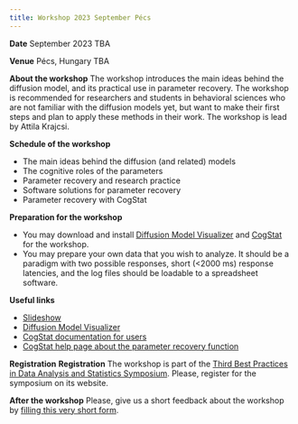 ```yaml
---
title: Workshop 2023 September Pécs
---
```

**Date** September 2023 TBA

**Venue** Pécs, Hungary TBA

**About the workshop** The workshop introduces the main ideas behind the diffusion model, and its practical use in parameter recovery. The workshop is recommended for researchers and students in behavioral sciences who are not familiar with the diffusion models yet, but want to make their first steps and plan to apply these methods in their work. The workshop is lead by Attila Krajcsi.

**Schedule of the workshop**
* The main ideas behind the diffusion (and related) models
* The cognitive roles of the parameters
* Parameter recovery and research practice
* Software solutions for parameter recovery
* Parameter recovery with CogStat

**Preparation for the workshop**
* You may download and install [Diffusion Model Visualizer](https://osf.io/4en3b/) and [CogStat](https://www.cogstat.org) for the workshop.
* You may prepare your own data that you wish to analyze. It should be a paradigm with two possible responses, short (<2000 ms) response latencies, and the log files should be loadable to a spreadsheet software.

**Useful links**
* [Slideshow](https://docs.google.com/presentation/d/1QYMjPLz1APbyurjUOk7OQy8Sd8rCYxGYDRgMl4geHBo/edit?usp=sharing)
* [Diffusion Model Visualizer](https://osf.io/4en3b/)
* [CogStat documentation for users](https://github.com/cogstat/cogstat/wiki/Documentation-for-users)
* [CogStat help page about the parameter recovery function](Behavioral-data-diffusion-analysis)

**Registration** **Registration** The workshop is part of the [Third Best Practices in Data Analysis and Statistics Symposium](https://www.cogstat.org/best_practices_symposium/). Please, register for the symposium on its website.

**After the workshop** Please, give us a short feedback about the workshop by [filling this very short form](https://forms.gle/1ye59KG7485ZyZ1a7).
